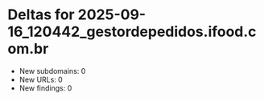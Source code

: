 # Deltas for 2025-09-16_120442_gestordepedidos.ifood.com.br
- New subdomains: 0
- New URLs: 0
- New findings: 0
